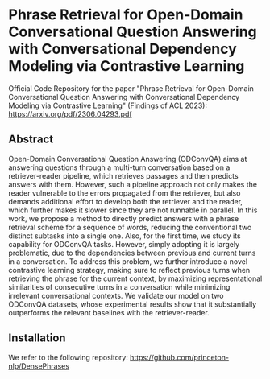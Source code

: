 # Phrase Retrieval for Open-Domain Conversational Question Answering with Conversational Dependency Modeling via Contrastive Learning

Official Code Repository for the paper "Phrase Retrieval for Open-Domain Conversational Question Answering with Conversational Dependency Modeling via Contrastive Learning" (Findings of ACL 2023): https://arxiv.org/pdf/2306.04293.pdf

## Abstract
Open-Domain Conversational Question Answering (ODConvQA) aims at answering questions through a multi-turn conversation based on a retriever-reader pipeline, which retrieves passages and then predicts answers with them. However, such a pipeline approach not only makes the reader vulnerable to the errors propagated from the retriever, but also demands additional effort to develop both the retriever and the reader, which further makes it slower since they are not runnable in parallel. In this work, we propose a method to directly predict answers with a phrase retrieval scheme for a sequence of words, reducing the conventional two distinct subtasks into a single one. Also, for the first time, we study its capability for ODConvQA tasks. However, simply adopting it is largely problematic, due to the dependencies between previous and current turns in a conversation. To address this problem, we further introduce a novel contrastive learning strategy, making sure to reflect previous turns when retrieving the phrase for the current context, by maximizing representational similarities of consecutive turns in a conversation while minimizing irrelevant conversational contexts. We validate our model on two ODConvQA datasets, whose experimental results show that it substantially outperforms the relevant baselines with the retriever-reader.

## Installation
We refer to the following repository: https://github.com/princeton-nlp/DensePhrases